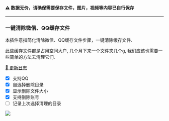 #### ⚠ 数据无价，请确保需要保存文件，图片，视频等内容已自行保存

---

### 一键清除微信、QQ缓存文件

本插件意指简化清除微信、QQ缓存文件步骤，一键清除缓存文件.

此些缓存文件都是占用空间大户, 几个月下来一个文件夹几个g, 我们应该也需要一些简单的方法去清理它们.

[📖 更新日志](https://github.com/FoundTheWOUT/utools-autodelete-vue/releases)

- [X] 支持QQ
- [X] 自选择删除目录
- [X] 显示删除文件大小
- [X] 支持删除账号
- [ ] 记录上次选择清理的目录

![](https://drimagebed.oss-cn-shenzhen.aliyuncs.com/uPic/utools-autodelete-vue-20210419.gif)
